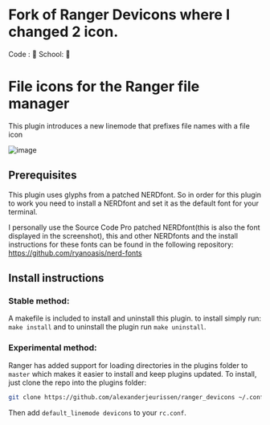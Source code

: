 # Fork of Ranger Devicons where I changed 2 icon.
Code  : 
School: 

# File icons for the Ranger file manager

This plugin introduces a new linemode that prefixes file names with a file icon

![image](https://raw.githubusercontent.com/alexanderjeurissen/ranger_devicons/master/screenshot.png)

## Prerequisites
This plugin uses glyphs from a patched NERDfont. So in order for this plugin to work you need to
install a NERDfont and set it as the default font for your terminal.

I personally use the Source Code Pro patched NERDfont(this is also the font displayed in the
screenshot), this and other NERDfonts and the install instructions for these fonts can be found in
the following repository: https://github.com/ryanoasis/nerd-fonts

## Install instructions
### Stable method:
A makefile is included to install and uninstall this plugin. to install simply run:
`make install` and to uninstall the plugin run `make uninstall`.

### Experimental method:
Ranger has added support for loading directories in the plugins folder to `master` which makes it easier to install and keep plugins updated.
To install, just clone the repo into the plugins folder:
```bash
git clone https://github.com/alexanderjeurissen/ranger_devicons ~/.config/ranger/plugins/ranger_devicons
```
Then add `default_linemode devicons` to your `rc.conf`.
